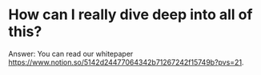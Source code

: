 # How can I really dive deep into all of this?

Answer: You can read our whitepaper https://www.notion.so/5142d24477064342b71267242f15749b?pvs=21.
